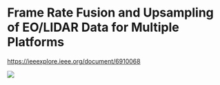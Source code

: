 # Frame Rate Fusion and Upsampling of EO/LIDAR Data for Multiple Platforms

https://ieeexplore.ieee.org/document/6910068

![](https://i.imgur.com/MBOMica.png)
